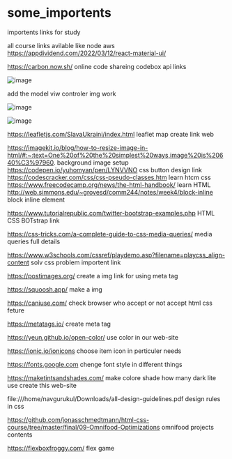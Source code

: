 # some_importents
importents links for study

all course links avilable like node aws
https://appdividend.com/2022/03/12/react-material-ui/

https://carbon.now.sh/  online code shareing   codebox api links 




![image](https://user-images.githubusercontent.com/85728247/163977530-d62f347c-58f5-47cd-8e92-350cca24422f.png)

add the model viw controler img work

![image](https://user-images.githubusercontent.com/85728247/163976924-d4fc69f9-e4b0-45ba-b43d-cbc8ad005469.png)


![image](https://user-images.githubusercontent.com/85728247/163976083-578895c4-0984-43ed-a727-fd5764b5be76.png)


https://leafletjs.com/SlavaUkraini/index.html       leaflet map create link web

https://imagekit.io/blog/how-to-resize-image-in-html/#:~:text=One%20of%20the%20simplest%20ways,image%20is%20640%C3%97960. background image setup
https://codepen.io/yuhomyan/pen/LYNVVNO   css button design link
https://codescracker.com/css/css-pseudo-classes.htm learn htcm css
https://www.freecodecamp.org/news/the-html-handbook/ learn HTML
http://web.simmons.edu/~grovesd/comm244/notes/week4/block-inline block inline element

https://www.tutorialrepublic.com/twitter-bootstrap-examples.php HTML CSS BOTstrap link


https://css-tricks.com/a-complete-guide-to-css-media-queries/    media queries full details


https://www.w3schools.com/cssref/playdemo.asp?filename=playcss_align-content  solv css problem importent link


https://postimages.org/ create a img link for using meta tag

https://squoosh.app/  make a img 

https://caniuse.com/ check browser who accept or not accept html css feture


https://metatags.io/  create meta tag 

https://yeun.github.io/open-color/ use color in our web-site

https://ionic.io/ionicons  choose item icon in perticuler needs


https://fonts.google.com  chenge font style in different things 


https://maketintsandshades.com/  make colore shade how many dark lite use create this web-site

file:///home/navgurukul/Downloads/all-design-guidelines.pdf design rules in css

https://github.com/jonasschmedtmann/html-css-course/tree/master/final/09-Omnifood-Optimizations  omnifood projects contents

https://flexboxfroggy.com/ flex game
